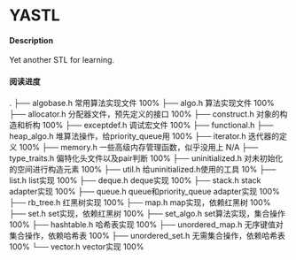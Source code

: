 # YASTL

#### Description
Yet another STL for learning.

#### 阅读进度
.
├── algobase.h          常用算法实现文件                            100%
├── algo.h              算法实现文件                                100%
├── allocator.h         分配器文件，预先定义的接口                   100%
├── construct.h         对象的构造和析构                            100%
├── exceptdef.h         调试宏文件                                  100%
├── functional.h
├── heap_algo.h         堆算法操作，给priority_queue用               100%
├── iterator.h          迭代器的定义                                100%
├── memory.h            一些高级内存管理函数，似乎没用上               N/A
├── type_traits.h       偏特化头文件以及pair判断                     100%
├── uninitialized.h     对未初始化的空间进行构造元素                  100%
├── util.h              给uninitialized.h使用的工具                  10%
├── list.h              list实现                                    100%
├── deque.h             deque实现                                   100%
├── stack.h             stack adapter实现                           100%
├── queue.h             queue和priority_queue adapter实现           100%
├── rb_tree.h           红黑树实现                                  100%
├── map.h               map实现，依赖红黑树                          100%
├── set.h               set实现，依赖红黑树                          100%
├── set_algo.h          set算法实现，集合操作                        100%
├── hashtable.h         哈希表实现                                  100%
├── unordered_map.h     无序键值对集合操作，依赖哈希表                100%
├── unordered_set.h     无需集合操作，依赖哈希表                      100%
└── vector.h            vector实现                                  100%
